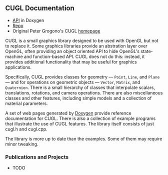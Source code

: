 ## CUGL Documentation

* [API](html/) in Doxygen
* [Repo](https://github.com/OpenISS/CUGL)
* Original Peter Grogono's CUGL [homepage](https://users.encs.concordia.ca/~grogono/Graphics/cugl.html)

CUGL is a small graphics library designed to be used with OpenGL but not to replace it. Some graphics libraries provide an abstration layer over OpenGL, often providing an object oriented API to hide OpenGL's state-machine and function-based API. CUGL does not do this: instead, it provides additional functionality that may be useful for graphics applications.

Specifically, CUGL provides classes for geometry — `Point`, `Line`, and `Plane` — and for operations on geometric objects — `Vector`, `Matrix`, and `Quaternion`. There is a small hierarchy of classes that interpolate scalars, translations, rotations, and camera operations. There are also miscellaneous classes and other features, including simple models and a collection of material parameters.

A set of web pages generated by [Doxygen](html/) provide reference documentation for CUGL. There is also a collection of example programs that illustrate the use of CUGL features. The library itself consists of just cugl.h and cugl.cpp.

The library is more up to date than the examples. Some of them may require minor tweaking.

### Publications and Projects

* TODO
